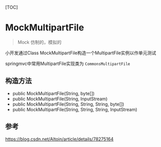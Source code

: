 [TOC]

# MockMultipartFile

> Mock 仿制的，模拟的

小开发通过Class MockMultipartFile构造一个MultipartFile实例以作单元测试



springmvc中常用MultipartFile实现类为 `CommonsMultipartFile`

## 构造方法

- public MockMultipartFile(String, byte[])
- public MockMultipartFile(String, InputStream)
- public MockMultipartFile(String, String, String, byte[])
- public MockMultipartFile(String, String, String, InputStream)

## 参考

https://blog.csdn.net/Altoin/article/details/78275164
